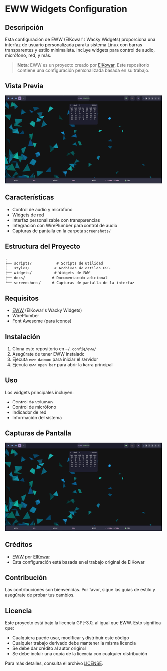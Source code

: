 # EWW Widgets Configuration

## Descripción
Esta configuración de EWW (ElKowar's Wacky Widgets) proporciona una interfaz de usuario personalizada para tu sistema Linux con barras transparentes y estilo minimalista. Incluye widgets para control de audio, micrófono, red, y más.

> **Nota**: EWW es un proyecto creado por [ElKowar](https://github.com/elkowar). Este repositorio contiene una configuración personalizada basada en su trabajo.

## Vista Previa
![Vista principal](screenshots/main-example.png)

## Características
- Control de audio y micrófono
- Widgets de red
- Interfaz personalizable con transparencias
- Integración con WirePlumber para control de audio
- Capturas de pantalla en la carpeta `screenshots/`

## Estructura del Proyecto
```
.
├── scripts/           # Scripts de utilidad
├── styles/           # Archivos de estilos CSS
├── widgets/          # Widgets de EWW
├── docs/            # Documentación adicional
└── screenshots/     # Capturas de pantalla de la interfaz
```

## Requisitos
- [EWW](https://github.com/elkowar/eww) (ElKowar's Wacky Widgets)
- WirePlumber
- Font Awesome (para iconos)

## Instalación
1. Clona este repositorio en `~/.config/eww/`
2. Asegúrate de tener EWW instalado
3. Ejecuta `eww daemon` para iniciar el servidor
4. Ejecuta `eww open bar` para abrir la barra principal

## Uso
Los widgets principales incluyen:
- Control de volumen
- Control de micrófono
- Indicador de red
- Información del sistema

## Capturas de Pantalla
![Vista principal](screenshots/main-example.png)

## Créditos
- [EWW](https://github.com/elkowar/eww) por [ElKowar](https://github.com/elkowar)
- Esta configuración está basada en el trabajo original de ElKowar

## Contribución
Las contribuciones son bienvenidas. Por favor, sigue las guías de estilo y asegúrate de probar tus cambios.

## Licencia
Este proyecto está bajo la licencia GPL-3.0, al igual que EWW. Esto significa que:
- Cualquiera puede usar, modificar y distribuir este código
- Cualquier trabajo derivado debe mantener la misma licencia
- Se debe dar crédito al autor original
- Se debe incluir una copia de la licencia con cualquier distribución

Para más detalles, consulta el archivo [LICENSE](LICENSE). 